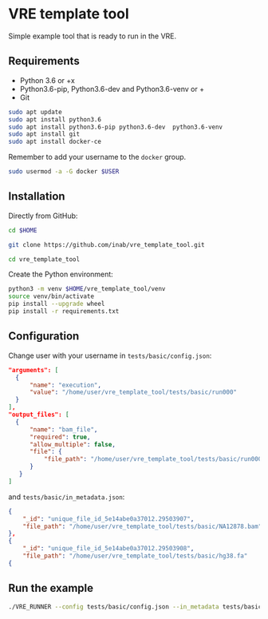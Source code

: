 # VRE template tool

Simple example tool that is ready to run in the VRE.

## Requirements

- Python 3.6 or +x
- Python3.6-pip, Python3.6-dev and Python3.6-venv or +
- Git


```bash
sudo apt update
sudo apt install python3.6 
sudo apt install python3.6-pip python3.6-dev  python3.6-venv
sudo apt install git
sudo apt install docker-ce
```

Remember to add your username to the `docker` group.

 ```bash
 sudo usermod -a -G docker $USER
 ```

## Installation

Directly from GitHub:

```bash
cd $HOME

git clone https://github.com/inab/vre_template_tool.git

cd vre_template_tool
```

Create the Python environment:

```bash
python3 -m venv $HOME/vre_template_tool/venv
source venv/bin/activate
pip install --upgrade wheel
pip install -r requirements.txt
```

## Configuration

Change user with your username in `tests/basic/config.json`:

```json 
"arguments": [
  {
      "name": "execution",
      "value": "/home/user/vre_template_tool/tests/basic/run000"
  }
],
"output_files": [
  {
      "name": "bam_file",
      "required": true,
      "allow_multiple": false,
      "file": {
          "file_path": "/home/user/vre_template_tool/tests/basic/run000/A.bam"
      }
   }
]
```
and `tests/basic/in_metadata.json`:

```json 
{
    "_id": "unique_file_id_5e14abe0a37012.29503907",
    "file_path": "/home/user/vre_template_tool/tests/basic/NA12878.bam"
},
{
    "_id": "unique_file_id_5e14abe0a37012.29503908",
    "file_path": "/home/user/vre_template_tool/tests/basic/hg38.fa"
{
``` 
## Run the example
```bash
./VRE_RUNNER --config tests/basic/config.json --in_metadata tests/basic/in_metadata.json --out_metadata out_metadata.json --log_file VRE_RUNNER.log
```
